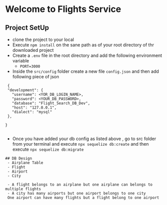 # Welcome to Flights Service

## Project SetUp

 - clone the project to your local
 - Execute `npm install` on the sane path as of your root directory of thr downloaded project
 - Create a `.env` file in the root directory and add the following environment variable
    - `PORT=3000`
 - Inside the `src/config` folder create a new file `config.json` and then add following piece of json

 ```
  {
  "development": {
    "username": <YOR_DB_LOGIN_NAME>,
    "password": <YOUR_DB_PASSWORD>,
    "database": "Flight_Search_DB_Dev",
    "host": "127.0.0.1",
    "dialect": "mysql"
  },
  
}


 ```

 - Once you have added your db config as listed above , go to src folder from your terminal and execute `npx sequelize db:create` 
 and then execute `npx sequelize db:migrate`
 
 ```
 ## DB Design
  - Airplane Table
  - Flight
  - Airport
  - City 

  - A flight belongs to an airplane but one airplane can belongs to multiple flights
  - A city has many airports but one airport belongs to one city
  One airport can have many flights but a flight belong to one airport

